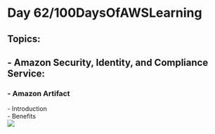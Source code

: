 <h1> Day 62/100DaysOfAWSLearning </h1>
<h2> Topics: </h2>

 <h2>  - Amazon Security, Identity, and Compliance Service: </h2>

<h3> - Amazon Artifact </h3>
         - Introduction <br>
         - Benefits <br>
        
         
         

<img src = "https://github.com/thetechgirlgita/100-days-of-aws-learning/blob/master/Images/Day62/62_1.jpg?raw=true">

